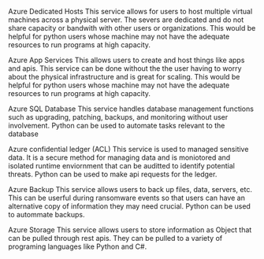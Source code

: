 
Azure Dedicated Hosts
This service allows for users to host multiple virtual machines across a physical server. The severs are dedicated and do not share capacity or bandwith with other users or organizations. This would be helpful for python users whose machine may not have the adequate resources to run programs at high capacity.

Azure App Services
This allows users to create and host things like apps and apis. This service can be done without the the user having to worry about the physical infrastructure and is great for scaling. This would be helpful for python users whose machine may not have the adequate resources to run programs at high capacity.

Azure SQL Database
This service handles database management functions such as upgrading, patching, backups, and monitoring without user involvement. Python can be used to automate tasks relevant to the database

Azure confidential ledger (ACL)
This service is used to managed sensitive data. It is a secure method for managing data and is moniotored and isolated runtime enviornment that can be auditted to identify potential threats. Python can be used to make api requests for the ledger.

Azure Backup
This service allows users to back up files, data, servers, etc. This can be userful during ransomware events so that users can have an alternative copy of information they may need crucial. Python can be used to autommate backups.

Azure Storage
This service allows users to store information as Object that can be pulled through rest apis. They can be pulled to a variety of programing languages like Python and C#.
